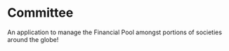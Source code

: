 # Committee
An application to manage the Financial Pool amongst portions of societies around the globe!
